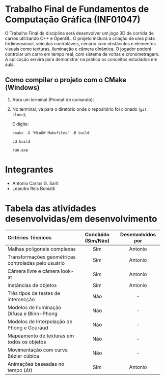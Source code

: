 # Trabalho Final de Fundamentos de Computação Gráfica (INF01047)
O Trabalho Final da disciplina será desenvolver um jogo 3D de corrida de carros utilizando C++ e OpenGL. O projeto incluirá a criação de uma pista tridimensional, veículos controláveis, cenário com obstáculos e elementos visuais como texturas, iluminação e câmera dinâmica. O jogador poderá controlar um carro em tempo real, com sistema de voltas e cronometragem. A aplicação servirá para demonstrar na prática os conceitos estudados em aula.
## Como compilar o projeto com o CMake (Windows)
1. Abra um terminal (Prompt de comando);
2. No terminal, vá para o diretório onde o repositório foi clonado (`git clone`);
   
      E digite:
      ```
      cmake -G "MinGW Makefiles" -B build
      ```
      ```
      cd build
      ```
      ```
      run.exe
      ```
# Integrantes
- Antonio Carlos G. Sarti 
- Leandro Reis Boniatti
# Tabela das atividades desenvolvidas/em desenvolvimento
| Critérios Técnicos | Concluído (Sim/Não) | Desenvolvidos por |
| :--- | :---: | :---: |
| Malhas poligonais complexas                         | Sim | Antonio |
| Transformações geométricas controladas pelo usuário | Sim | Antonio |
| Câmera livre e câmera look-at                       | Sim | Antonio |           
| Instâncias de objetos                               | Sim | Antonio |           
| Três tipos de testes de intersecção                 | Não | - |           
| Modelos de Iluminação Difusa e Blinn-Phong          | Não | - |   
| Modelos de Interpolação de Phong e Gouraud          | Não | - |
| Mapeamento de texturas em todos os objetos          | Não | - |
| Movimentação com curva Bézier cúbica                | Não | - |
| Animações baseadas no tempo ($\Delta t$)            | Sim | Antonio |
